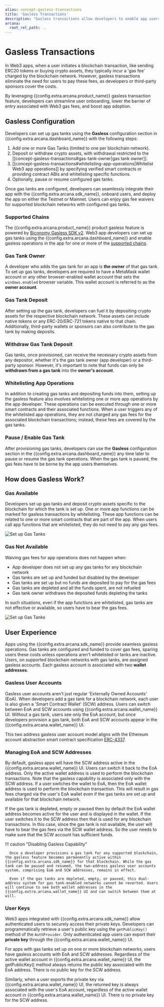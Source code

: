 ```yaml
---
alias: concept-gasless-transactions
title: 'Gasless Transactions'
description: "Gasless transactions allow developers to enable app users to use the app without paying any gas fees for blockchain transactions associated with the app operations. The gas fees are paid by the developer or the sponsors through the gas tanks set up for the app."
arcana:
  root_rel_path: ..
---
```


# Gasless Transactions

In Web3 apps, when a user initiates a blockchain transaction, like sending ERC20 tokens or buying crypto assets, they typically incur a 'gas fee' charged by the blockchain network. However, gasless transactions eliminate the need for users to pay these fees, as developers or third-party sponsors cover the costs.

By leveraging {{config.extra.arcana.product_name}} gasless transaction feature, developers can streamline user onboarding, lower the barrier of entry associated with Web3 gas fees, and boost app adoption.

## Gasless Configuration

Developers can set up gas tanks using the **Gasless** configuration section in {{config.extra.arcana.dashboard_name}} with the following steps:

1. Add one or more Gas Tanks (limited to one per blockchain network).
2. Deposit or withdraw crypto assets, with withdrawal restricted to the [[concept-gasless-transactions#gas-tank-owner|gas tank owner]].
3. [[concept-gasless-transactions#whitelisting-app-operations|Whitelist Web3 app operations]] by specifying verified smart contracts or providing contract ABIs and whitelisting specific functions.
4. Optionally, pause or resume configured gas tanks.

Once gas tanks are configured, developers can seamlessly integrate their app with the {{config.extra.arcana.sdk_name}}, onboard users, and deploy the app on either the Testnet or Mainnet. Users can enjoy gas fee waivers for supported blockchain networks with configured gas tanks.

### Supported Chains

The {{config.extra.arcana.product_name}} product gasless feature is powered by [Biconomy Gasless SDK v2](https://docs.biconomy.io/docs/overview). Web3 app developers can set up gas tanks using the {{config.extra.arcana.dashboard_name}} and enable gasless operations in the app for one or more of the [supported chains](https://docs.biconomy.io/docs/supportedchains/).

### Gas Tank Owner

A developer who adds the gas tank for an app is **the owner** of that gas tank. To set up gas tanks, developers are required to have a MetaMask wallet account or any other browser-enabled wallet account that sets the `windows.enabled` browser variable. This wallet account is referred to as the **owner account**.

### Gas Tank Deposit

After setting up the gas tank, developers can fuel it by depositing crypto assets for the respective blockchain network. These assets can include native tokens or any ERC-20/ERC-721 tokens native to that chain. Additionally, third-party wallets or sponsors can also contribute to the gas tank by making deposits.

### Withdraw Gas Tank Deposit

Gas tanks, once provisioned, can receive the necessary crypto assets from any depositor, whether it's the gas tank owner (app developer) or a third-party sponsor. However, it's important to note that funds can only be **withdrawn from a gas tank** into the **owner's account**.

### Whitelisting App Operations

In addition to creating gas tanks and depositing funds into them, setting up the gasless feature also involves whitelisting one or more app operations by the app developer. These operations can be executed through one or more smart contracts and their associated functions. When a user triggers any of the whitelisted app operations, they are not charged any gas fees for the associated blockchain transactions; instead, these fees are covered by the gas tanks.

### Pause / Enable Gas Tank

After provisioning gas tanks, developers can use the **Gasless** configuration section in the {{config.extra.arcana.dashboard_name}} any time later to pause or resume the gas tank operations.  When the gas tank is paused, the gas fees have to be borne by the app users themselves.

## How does Gasless Work?

### Gas Available

Developers set up gas tanks and deposit crypto assets specific to the blockchain for which the tank is set up. One or more app functions can be marked for gasless transactions by whitelisting. These app functions can be related to one or more smart contracts that are part of the app. When users call app functions that are whitelisted, they do not need to pay any gas fees.

<img src="/img/an_gasless_howitworks.png" alt="Set up Gas Tanks" class="an-screenshots"/>

### Gas Not Available

Waiving gas fees for app operations does not happen when:

* App developer does not set up any gas tanks for any blockchain network
* Gas tanks are set up and funded but disabled by the developer
* Gas tanks are set up but no funds are deposited to pay for the gas fees
* Gas tanks are depleted and all the funds spent, are not refueled
* Gas tank owner withdraws the deposited funds depleting the tanks

In such situations, even if the app functions are whitelisted, gas tanks are not effective or available, so users have to bear the gas fees.

<img src="/img/an_gasless_howitworks_empty.png" alt="Set up Gas Tanks" class="an-screenshots"/>

## User Experience

Apps using the {{config.extra.arcana.sdk_name}} provide seamless gasless operations. Gas tanks are configured and funded to cover gas fees, sparing users these costs unless operations aren't whitelisted or tanks are inactive. Users, on supported blockchain networks with gas tanks, are assigned gasless accounts. Each gasless account is associated with two **wallet addresses**.

### Gasless User Accounts

Gasless user accounts aren't just regular 'Externally Owned Accounts' (EoA). When developers add a gas tank for a blockchain network, each user is also given a 'Smart Contract Wallet' (SCW) address. Users can switch between EoA and SCW accounts using {{config.extra.arcana.wallet_name}} UI. Without a gas tank, users see only the EoA account, but once developers provision a gas tank, both EoA and SCW accounts appear in the {{config.extra.arcana.wallet_name}} UI.

This two address gasless user account model aligns with the Ethereum account abstraction smart contract specification [ERC-4337](https://www.erc4337.io/docs).

### Managing EoA and SCW Addresses

By default, gasless apps will have the SCW address active in the {{config.extra.arcana.wallet_name}} UI. Users can switch it back to the EoA address. Only the active wallet address is used to perform the blockchain transactions. Note that the gasless capability is associated only with the SCW address. If a user switches the wallet to EoA, then the EoA wallet address is used to perform the blockchain transaction. This will result in gas fees charged via the user's EoA wallet even if the gas tanks are set up and available for that blockchain network.

If the gas tank is depleted, empty or paused then by default the EoA wallet address becomes active for the user and is displayed in the wallet. If the user switches it to the SCW address then that is used for any blockchain transactions. In this case, since the gas tank is not available, the user will have to bear the gas fees via the SCW wallet address. So the user needs to make sure that the SCW account has sufficient funds.

!!! caution "Disabling Gasless Capability"

      Once a developer provisions a gas tank for any supported blockchain, the gasless feature becomes permanently active within {{config.extra.arcana.sdk_name}} for that blockchain. While the gas tank can be paused and resumed, the two-address gasless user accounts system, comprising EoA and SCW addresses, remains in effect.
      
      Even if the gas tanks are depleted, empty, or paused, this dual-address system for gas tank-enabled networks cannot be reverted. Users will continue to see both wallet addresses in the {{config.extra.arcana.wallet_name}} UI and can switch between them at will.

### User Keys

Web3 apps integrated with {{config.extra.arcana.sdk_name}} allow authenticated users to securely access their private keys. Developers can programmatically retrieve a user's public key using the `getPublicKey()` method of the `AuthProvider`. Only authenticated app users can export their **private key** through the {{config.extra.arcana.wallet_name}} UI.

For apps with gas tanks set up on one or more blockchain networks, users have gasless accounts with EoA and SCW addresses. Regardless of the active wallet account in {{config.extra.arcana.wallet_name}} UI, the getPublicKey() method always returns the public key associated with the EoA address. There is no public key for the SCW address.

Similarly, when a user exports the private key via {{config.extra.arcana.wallet_name}} UI, the returned key is always associated with the user's EoA account, regardless of the active wallet account in {{config.extra.arcana.wallet_name}} UI. There is no private key for the SCW address.